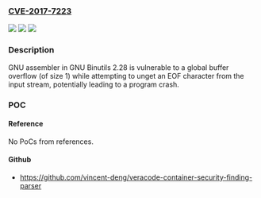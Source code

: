 ### [CVE-2017-7223](https://cve.mitre.org/cgi-bin/cvename.cgi?name=CVE-2017-7223)
![](https://img.shields.io/static/v1?label=Product&message=n%2Fa&color=blue)
![](https://img.shields.io/static/v1?label=Version&message=n%2Fa&color=blue)
![](https://img.shields.io/static/v1?label=Vulnerability&message=n%2Fa&color=brighgreen)

### Description

GNU assembler in GNU Binutils 2.28 is vulnerable to a global buffer overflow (of size 1) while attempting to unget an EOF character from the input stream, potentially leading to a program crash.

### POC

#### Reference
No PoCs from references.

#### Github
- https://github.com/vincent-deng/veracode-container-security-finding-parser

